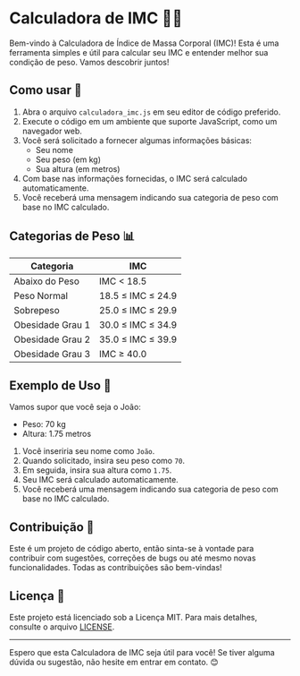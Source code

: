 # Calculadora de IMC 🏋️‍♂️

Bem-vindo à Calculadora de Índice de Massa Corporal (IMC)! Esta é uma ferramenta simples e útil para calcular seu IMC e entender melhor sua condição de peso. Vamos descobrir juntos!

## Como usar 🚀

1. Abra o arquivo `calculadora_imc.js` em seu editor de código preferido.
2. Execute o código em um ambiente que suporte JavaScript, como um navegador web.
3. Você será solicitado a fornecer algumas informações básicas:
   - Seu nome
   - Seu peso (em kg)
   - Sua altura (em metros)
4. Com base nas informações fornecidas, o IMC será calculado automaticamente.
5. Você receberá uma mensagem indicando sua categoria de peso com base no IMC calculado.

## Categorias de Peso 📊

| Categoria          | IMC               |
|--------------------|-------------------|
| Abaixo do Peso     | IMC < 18.5        |
| Peso Normal        | 18.5 ≤ IMC ≤ 24.9 |
| Sobrepeso          | 25.0 ≤ IMC ≤ 29.9 |
| Obesidade Grau 1   | 30.0 ≤ IMC ≤ 34.9 |
| Obesidade Grau 2   | 35.0 ≤ IMC ≤ 39.9 |
| Obesidade Grau 3   | IMC ≥ 40.0        |

## Exemplo de Uso 🌟

Vamos supor que você seja o João:

- Peso: 70 kg
- Altura: 1.75 metros

1. Você inseriria seu nome como `João`.
2. Quando solicitado, insira seu peso como `70`.
3. Em seguida, insira sua altura como `1.75`.
4. Seu IMC será calculado automaticamente.
5. Você receberá uma mensagem indicando sua categoria de peso com base no IMC calculado.

## Contribuição 🤝

Este é um projeto de código aberto, então sinta-se à vontade para contribuir com sugestões, correções de bugs ou até mesmo novas funcionalidades. Todas as contribuições são bem-vindas!

## Licença 📝

Este projeto está licenciado sob a Licença MIT. Para mais detalhes, consulte o arquivo [LICENSE](LICENSE).

---

Espero que esta Calculadora de IMC seja útil para você! Se tiver alguma dúvida ou sugestão, não hesite em entrar em contato. 😊

